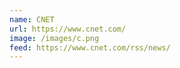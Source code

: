 ```yaml
---
name: CNET
url: https://www.cnet.com/
image: /images/c.png
feed: https://www.cnet.com/rss/news/
---
```

